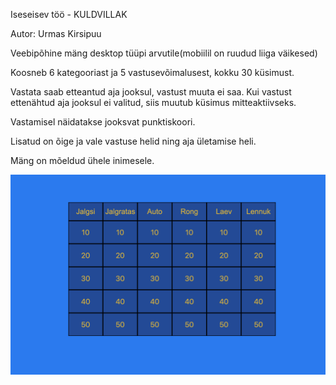 Iseseisev töö  - KULDVILLAK

Autor: Urmas Kirsipuu

Veebipõhine mäng desktop tüüpi arvutile(mobiilil on ruudud liiga väikesed)

Koosneb 6 kategooriast ja 5 vastusevõimalusest, kokku 30 küsimust.

Vastata saab etteantud aja jooksul, vastust muuta ei saa. Kui vastust ettenähtud aja jooksul ei valitud, siis muutub küsimus mitteaktiivseks.

Vastamisel näidatakse jooksvat punktiskoori.

Lisatud on õige ja vale vastuse helid ning aja ületamise heli.

Mäng on mõeldud ühele inimesele.

![](kuldvillak.png)
